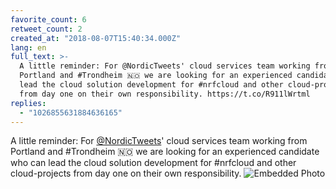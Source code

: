 ```yaml
---
favorite_count: 6
retweet_count: 2
created_at: "2018-08-07T15:40:34.000Z"
lang: en
full_text: >-
  A little reminder: For @NordicTweets' cloud services team working from
  Portland and #Trondheim 🇳🇴 we are looking for an experienced candidate who can
  lead the cloud solution development for #nrfcloud and other cloud-projects
  from day one on their own responsibility. https://t.co/R911lWrtml
replies:
  - "1026855631884636165"
---
```


A little reminder: For [@NordicTweets](https://twitter.com/NordicTweets)' cloud
services team working from Portland and #Trondheim 🇳🇴 we are looking for an
experienced candidate who can lead the cloud solution development for #nrfcloud
and other cloud-projects from day one on their own responsibility.
![Embedded Photo](https://twitter-media-coderbyheart.s3.eu-north-1.amazonaws.com/1026855628638236673-DkAeb7qWwAAeaZ5.jpg)
